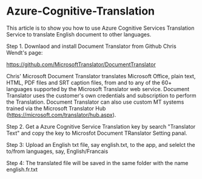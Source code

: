 # Azure-Cognitive-Translation
This article is to show you how to use Azure Cognitive Services Translation Service to translate English document to other languages.

Step 1. Downlaod and install Document Translator from Github Chris Wendt's page:

https://github.com/MicrosoftTranslator/DocumentTranslator

Chris' Microsoft Document Translator translates Microsoft Office, plain text, HTML, PDF files and SRT caption files, 
from and to any of the 60+ languages supported by the Microsoft Translator web service. 
Document Translator uses the customer's own credentials and subscription to perform the Translation. 
Document Translator can also use custom MT systems trained via the 
Microsoft Translator Hub (https://microsoft.com/translator/hub.aspx).

Step 2. Get a Azure Cognitive Service Translation key by search "Translator Text" and copy the key to Microsfot Document TRanslator Setting panal.

Step 3: Upload an English txt file, say english.txt, to the app, and selelct the to/from languages, say, English/Francais

Step 4: The translated file will be saved in the same folder with the name english.fr.txt
